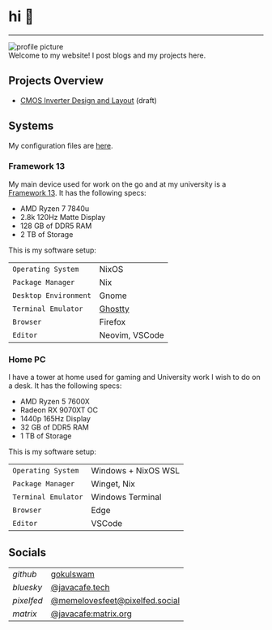 # hi 👋

---

![profile picture](/images/pfp_nobg.png?width=100)   
Welcome to my website! I post blogs and my projects here.

## Projects Overview
- [CMOS Inverter Design and Layout](/projects/inverter) (draft)

## Systems

My configuration files are [here](https://github.com/javacafe01/nix-config).

### Framework 13

My main device used for work on the go and at my university is a [Framework 13](https://frame.work/products/laptop-diy-13-gen-amd/configuration/new). It has the following specs:
- AMD Ryzen 7 7840u 
- 2.8k 120Hz Matte Display
- 128 GB of DDR5 RAM
- 2 TB of Storage

This is my software setup:

|     |     |
| --- | --- |
| `Operating System` | NixOS |
| `Package Manager` | Nix |
| `Desktop Environment` | Gnome |
| `Terminal Emulator` | [Ghostty](https://ghostty.org/) |
| `Browser` | Firefox |
| `Editor` | Neovim, VSCode |


### Home PC

I have a tower at home used for gaming and University work I wish to do on a desk. It has the following specs:
- AMD Ryzen 5 7600X 
- Radeon RX 9070XT OC
- 1440p 165Hz Display
- 32 GB of DDR5 RAM
- 1 TB of Storage

This is my software setup:

|     |     |
| --- | --- |
| `Operating System` | Windows + NixOS WSL |
| `Package Manager` | Winget, Nix |
| `Terminal Emulator` | Windows Terminal |
| `Browser` | Edge |
| `Editor` | VSCode |


## Socials

|     |     |
| --- | --- |
| *github* | [gokulswam](https://github.com/gokulswam) |
| *bluesky* | [@javacafe.tech](https://bsky.app/profile/javacafe.tech) |
| *pixelfed* | [@memelovesfeet@pixelfed.social](https://pixelfed.social/memelovesfeet) |
| *matrix* | [@javacafe:matrix.org](https://matrix.to/#/@javacafe:matrix.org) |


